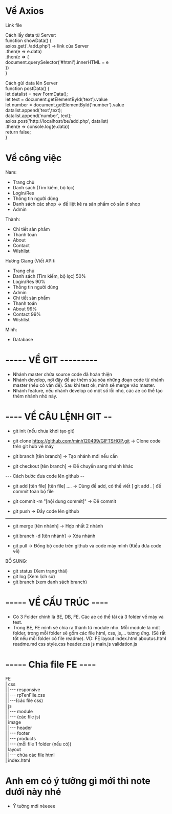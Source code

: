 # Về Axios

Link file

<script src="https://cdn.jsdelivr.net/npm/axios/dist/axios.min.js"></script>

Cách lấy data từ Server:
<br />
function showData() {<br />
axios.get('./add.php') -> link của Server<br />
.then(e => e.data)<br />
.then(e => {<br />
document.querySelector('#html').innerHTML = e<br />
})<br />
}

Cách gửi data lên Server
<br />
function postData() { <br />
let datalist = new FormData();<br />
let text = document.getElementById('text').value<br />
let number = document.getElementById('number').value<br />
datalist.append('text',text);<br />
datalist.append('number', text);<br />
axios.post('http://localhost/be/add.php', datalist)<br />
.then(e => console.log(e.data))<br />
return false;<br />
}

# Về công việc

Nam:

- Trang chủ
- Danh sách (Tìm kiếm, bộ lọc)
- Login/Res
- Thông tin người dùng
- Danh sách các shop -> để liệt kê ra sản phẩm có sẵn ở shop
- Admin

Thành:

- Chi tiết sản phẩm
- Thanh toán
- About
- Contact
- Wishlist

Hương Giang (Viết API):

- Trang chủ
- Danh sách (Tìm kiếm, bộ lọc) 50%
- Login/Res 90%
- Thông tin người dùng
- Admin
- Chi tiết sản phẩm
- Thanh toán
- About 99%
- Contact 99%
- Wishlist

Minh:

- Database

# ----- VỀ GIT ---------

- Nhánh master chứa source code đã hoàn thiện
- Nhánh develop, nơi đây để ae thêm sửa xóa những đoạn code từ nhánh master (nếu có vấn đề). Sau khi test ok, mình sẽ merge vào master.
- Nhánh feature, nếu nhánh develop có một số lỗi nhỏ, các ae có thể tạo thêm nhánh nhỏ này.

# ---- VỀ CÂU LỆNH GIT --

- git init (nếu chưa khởi tạo git)
- git clone https://github.com/minh120499/GIFTSHOP.git
  -> Clone code trên git hub về máy

- git branch [tên branch]
  -> Tạo nhánh mới nếu cần

- git checkout [tên branch]
  -> Để chuyển sang nhánh khác

--- Cách bước đưa code lên github --

- git add [tên file] [tên file] ....
  -> Dùng để add, có thể viết [ git add . ] để commit toàn bộ file

- git commit -m "[nội dung commit]"
  -> Để commit

- git push
  -> Đẩy code lên github

---

- git merge [tên nhánh]
  -> Hợp nhất 2 nhánh

- git branch -d [tên nhánh]
  -> Xóa nhánh

- git pull
  -> Đồng bộ code trên github và code máy mình (Kiểu đưa code về)

BỔ SUNG:

- git status (Xem trạng thái)
- git log (Xem lịch sử)
- git branch (xem danh sách branch)

# ----- VỀ CẤU TRÚC ----

- Có 3 Folder chính là BE, DB, FE. Các ae có thể tải cả 3 folder về máy và test.
- Trong BE, FE mình sẽ chia ra thành từ module nhỏ. Mỗi module là một folder, trong mỗi folder sẽ gồm các file html, css, js,... tương ứng. (Sẽ rất tốt nếu mỗi folder có file readme).
  VD: FE
  layout
  index.html
  aboutus.html
  readme.md
  css
  style.css
  header.css
  js
  main.js
  validation.js

# ----- Chia file FE ----

FE <br>
| css <br>
| |--- responsive <br>
| |--- rpTenFile.css <br>
| |---(các file css) <br>
| js <br>
| |--- module <br>
| |--- (các file js) <br>
| image <br>
| |--- header <br>
| |--- footer <br>
| |--- products <br>
| |--- (mỗi file 1 folder (nếu có)) <br>
| layout <br>
| |--- chứa các file html <br>
| index.html <br>

# Anh em có ý tưởng gì mới thì note dưới này nhé

- Ý tưởng mới nèeeee
